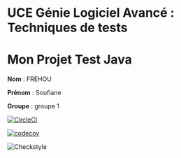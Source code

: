# UCE Génie Logiciel Avancé : Techniques de tests

# Mon Projet Test Java

**Nom** : FREHOU

**Prénom** : Soufiane

**Groupe** : groupe 1

[![CircleCI](https://dl.circleci.com/status-badge/img/gh/frehou/ceri-m1-techniques-de-test/tree/master.svg?style=svg)](https://dl.circleci.com/status-badge/redirect/gh/frehou/ceri-m1-techniques-de-test/tree/master)


[![codecov](https://codecov.io/gh/frehou/ceri-m1-techniques-de-test/graph/badge.svg?token=HR2ZBVCCV0)](https://codecov.io/gh/frehou/ceri-m1-techniques-de-test)

![Checkstyle](https://img.shields.io/badge/Checkstyle-Passing-green)
